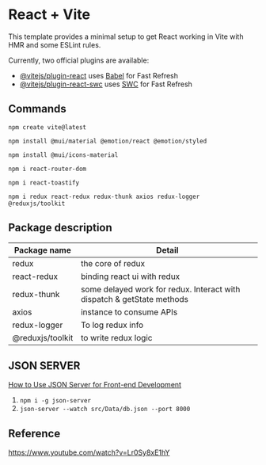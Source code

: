 # React + Vite

This template provides a minimal setup to get React working in Vite with HMR and some ESLint rules.

Currently, two official plugins are available:

- [@vitejs/plugin-react](https://github.com/vitejs/vite-plugin-react/blob/main/packages/plugin-react/README.md) uses [Babel](https://babeljs.io/) for Fast Refresh
- [@vitejs/plugin-react-swc](https://github.com/vitejs/vite-plugin-react-swc) uses [SWC](https://swc.rs/) for Fast Refresh

## Commands

`npm create vite@latest`

`npm install @mui/material @emotion/react @emotion/styled`

`npm install @mui/icons-material`

`npm i react-router-dom`

`npm i react-toastify`

`npm i redux react-redux redux-thunk axios redux-logger @reduxjs/toolkit`

## Package description

| Package name     | Detail                                                                 |
| ---------------- | ---------------------------------------------------------------------- |
| redux            | the core of redux                                                      |
| react-redux      | binding react ui with redux                                            |
| redux-thunk      | some delayed work for redux. Interact with dispatch & getState methods |
| axios            | instance to consume APIs                                               |
| redux-logger     | To log redux info                                                      |
| @reduxjs/toolkit | to write redux logic                                                   |

## JSON SERVER

[How to Use JSON Server for Front-end Development](https://www.freecodecamp.org/news/json-server-for-frontend-development/)

1. `npm i -g json-server`
2. `json-server --watch src/Data/db.json --port 8000`

## Reference

https://www.youtube.com/watch?v=Lr0Sy8xE1hY
